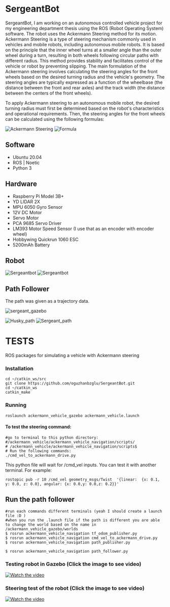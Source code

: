 # SergeantBot

SergeantBot, I am working on an autonomous controlled vehicle project for my engineering department thesis using the ROS (Robot Operating System) software. The robot uses the Ackermann Steering method for its motion. Ackermann Steering is a type of steering mechanism commonly used in vehicles and mobile robots, including autonomous mobile robots. It is based on the principle that the inner wheel turns at a smaller angle than the outer wheel during a turn, resulting in both wheels following circular paths with different radius. This method provides stability and facilitates control of the vehicle or robot by preventing slipping. The main formulation of the Ackermann steering involves calculating the steering angles for the front wheels based on the desired turning radius and the vehicle's geometry. The steering angles are typically expressed as a function of the wheelbase (the distance between the front and rear axles) and the track width (the distance between the centers of the front wheels).

To apply Ackermann steering to an autonomous mobile robot, the desired turning radius must first be determined based on the robot's characteristics and operational requirements. Then, the steering angles for the front wheels can be calculated using the following formulas:

![Ackermann Steering](ackermann_vehicle/images/ackermann_steering.jpeg)
![Formula](ackermann_vehicle/images/formula.jpeg)

## Software
- Ubuntu 20.04
- ROS | Noetic
- Python 3

## Hardware
- Raspberry Pi Model 3B+
- YD LIDAR 2X
- MPU 6050 Gyro Sensor
- 12V DC Motor
- Servo Motor
- PCA 9685 Servo Driver
- LM393 Motor Speed Sensor (I use that as an encoder with encoder wheel)
- Hobbywing Quickrun 1060 ESC
- 5200mAh Battery


## Robot

![Sergeantbot](ackermann_vehicle/images/sergeantbot.png)
![Sergeantbot](ackermann_vehicle/images/sergeantbot2.png)


## Path Follower 

The path was given as a trajectory data.

![sergeant_gazebo](ackermann_vehicle/images/sergeant_gazebo.png)


![Husky_path](ackermann_vehicle/images/husky_gazebo.png)
![Sergeant_path](ackermann_vehicle/images/path_gazebo.png)



# TESTS

ROS packages for simulating a vehicle with Ackermann steering


### Installation
```
cd ~/catkin_ws/src
git clone https://github.com/oguzhanbzglu/SergeantBot.git
cd ~/catkin_ws
catkin_make
```


### Running 
`roslaunch ackermann_vehicle_gazebo ackermann_vehicle.launch`

#### To test the steering command: 

```
#go to terminal to this python directory:
#/ackermann_vehicle/ackermann_vehicle_navigation/scripts/
# /ackermann_vehicle/ackermann_vehicle_navigation/scripts$
# Run the following commands:
./cmd_vel_to_ackermann_drive.py
```

This python file will wait for /cmd_vel inputs. You can test it with another terminal. For example:

```
rostopic pub -r 10 /cmd_vel geometry_msgs/Twist  '{linear:  {x: 0.1, y: 0.0, z: 0.0}, angular: {x: 0.0,y: 0.0,z: 0.2}}'
```

## Run the path follower

```
#run each commands different terminals (yeah I should create a launch file :D )
#when you run the .launch file if the path is different you are able to change the world based on the name in /ackermann_vehicle_gazebo/worlds
$ rosrun ackermann_vehicle_navigation tf_odom_publisher.py
$ rosrun ackermann_vehicle_navigation cmd_vel_to_ackermann_drive.py
$ rosrun ackermann_vehicle_navigation path_publisher.py
```
```
$ rosrun ackermann_vehicle_navigation path_follower.py
```
### Testing robot in Gazebo (Click the image to see video)
[![Watch the video](ackermann_vehicle/images/followers_path.png)](https://youtu.be/u6-OWd0uj58)

### Steering test of the robot (Click the image to see video)
[![Watch the video](ackermann_vehicle/images/the_robot.jpeg)](https://youtu.be/c5ZcQJwzZ2Y)
